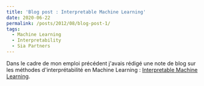 ```yaml
---
title: 'Blog post : Interpretable Machine Learning'
date: 2020-06-22
permalink: /posts/2012/08/blog-post-1/
tags:
  - Machine Learning
  - Interpretability
  - Sia Partners
---
```


Dans le cadre de mon emploi précédent j'avais rédigé une note de blog sur les méthodes d'interprétabilité en Machine Learning : [Interpretable Machine Learning](https://www.sia-partners.com/en/insights/publications/interpretable-machine-learning).